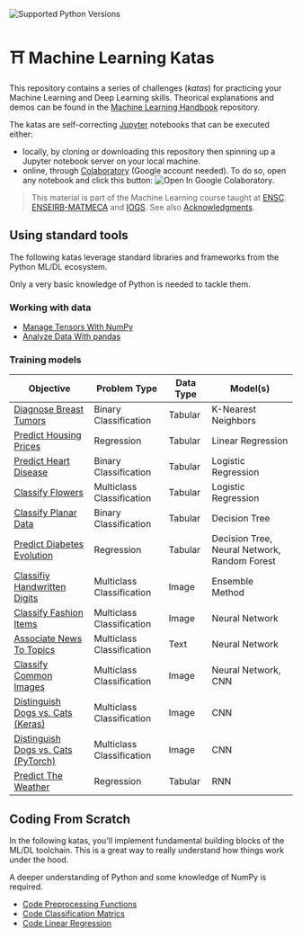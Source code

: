 ![Supported Python Versions](https://img.shields.io/badge/Python->=3.6-blue.svg?logo=python&logoColor=white)

# ⛩ Machine Learning Katas

This repository contains a series of challenges (*katas*) for practicing your Machine Learning and Deep Learning skills. Theorical explanations and demos can be found in the [Machine Learning Handbook](https://github.com/bpesquet/machine-learning-handbook) repository.

The katas are self-correcting [Jupyter](https://jupyter.org/) notebooks that can be executed either:

- locally, by cloning or downloading this repository then spinning up a Jupyter notebook server on your local machine.
- online, through [Colaboratory](https://colab.research.google.com/) (Google account needed). To do so, open any notebook and click this button: ![Open In Google Colaboratory](https://colab.research.google.com/assets/colab-badge.svg).

> This material is part of the Machine Learning course taught at [ENSC](https://ensc.bordeaux-inp.fr). [ENSEIRB-MATMECA](https://enseirb-matmeca.bordeaux-inp.fr) and [IOGS](https://www.institutoptique.fr). See also [Acknowledgments](ACKNOWLEDGMENTS.md).

## Using standard tools

The following katas leverage standard libraries and frameworks from the Python ML/DL ecosystem. 

Only a very basic knowledge of Python is needed to tackle them.

### Working with data

- [Manage Tensors With NumPy](notebooks/working_with_data/tensor_management_numpy.ipynb)
- [Analyze Data With pandas](notebooks/working_with_data/data_analysis_pandas.ipynb)

### Training models

|Objective|Problem Type|Data Type|Model(s)|
|-|-|-|-|
|[Diagnose Breast Tumors](notebooks/training_models/breast_cancer.ipynb)|Binary Classification|Tabular|K-Nearest Neighbors|
|[Predict Housing Prices ](notebooks/training_models/boston_housing.ipynb)|Regression|Tabular|Linear Regression|
|[Predict Heart Disease](notebooks/training_models/heart_disease.ipynb)|Binary Classification|Tabular|Logistic Regression|
|[Classify Flowers](notebooks/training_models/iris.ipynb)|Multiclass Classification|Tabular|Logistic Regression|
|[Classify Planar Data](notebooks/training_models/planar_data.ipynb)|Binary Classification|Tabular|Decision Tree|
|[Predict Diabetes Evolution](notebooks/training_models/diabetes.ipynb)|Regression|Tabular|Decision Tree, Neural Network, Random Forest|
|[Classifiy Handwritten Digits](notebooks/training_models/uci_digits.ipynb)|Multiclass Classification|Image|Ensemble Method|
|[Classify Fashion Items](notebooks/training_models/fashion_mnist.ipynb)|Multiclass Classification|Image|Neural Network|
|[Associate News To Topics](notebooks/training_models/reuters_news.ipynb)|Multiclass Classification|Text|Neural Network|
|[Classify Common Images](notebooks/training_models/cifar10.ipynb)|Multiclass Classification|Image|Neural Network, CNN|
|[Distinguish Dogs vs. Cats (Keras)](notebooks/training_models/dogs_vs_cats_keras.ipynb)|Multiclass Classification|Image|CNN|
|[Distinguish Dogs vs. Cats (PyTorch)](notebooks/training_models/dogs_vs_cats_pytorch.ipynb)|Multiclass Classification|Image|CNN|
|[Predict The Weather](notebooks/training_models/jena_weather.ipynb)|Regression|Tabular|RNN|

## Coding From Scratch

In the following katas, you'll implement fundamental building blocks of the ML/DL toolchain. This is a great way to really understand how things work under the hood.

A deeper understanding of Python and some knowledge of NumPy is required.

- [Code Preprocessing Functions](notebooks/coding_from_scratch/data_preprocessing.ipynb)
- [Code Classification Matrics](notebooks/coding_from_scratch/classification_metrics.ipynb)
- [Code Linear Regression](notebooks/coding_from_scratch/linear_regression.ipynb)
